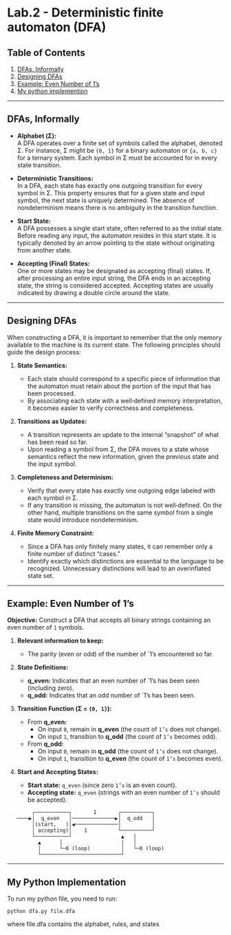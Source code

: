 # Lab.2 - Deterministic finite automaton (DFA)  
## Table of Contents

1. [DFAs, Informally](#dfas-informally)  
2. [Designing DFAs](#designing-dfas)  
3. [Example: Even Number of 1’s](#example-even-number-of-1s)  
4. [My python implemention](#My-python-implementation)  

---

## DFAs, Informally

- **Alphabet (Σ):**  
  A DFA operates over a finite set of symbols called the alphabet, denoted Σ. For instance, Σ might be `{0, 1}` for a binary automaton or `{a, b, c}` for a ternary system. Each symbol in Σ must be accounted for in every state transition.

- **Deterministic Transitions:**  
  In a DFA, each state has exactly one outgoing transition for every symbol in Σ. This property ensures that for a given state and input symbol, the next state is uniquely determined. The absence of nondeterminism means there is no ambiguity in the transition function.

- **Start State:**  
  A DFA possesses a single start state, often referred to as the initial state. Before reading any input, the automaton resides in this start state. It is typically denoted by an arrow pointing to the state without originating from another state.

- **Accepting (Final) States:**  
  One or more states may be designated as accepting (final) states. If, after processing an entire input string, the DFA ends in an accepting state, the string is considered accepted. Accepting states are usually indicated by drawing a double circle around the state.

---

## Designing DFAs

When constructing a DFA, it is important to remember that the only memory available to the machine is its current state. The following principles should guide the design process:

1. **State Semantics:**  
   - Each state should correspond to a specific piece of information that the automaton must retain about the portion of the input that has been processed.  
   - By associating each state with a well‐defined memory interpretation, it becomes easier to verify correctness and completeness.

2. **Transitions as Updates:**  
   - A transition represents an update to the internal “snapshot” of what has been read so far.  
   - Upon reading a symbol from Σ, the DFA moves to a state whose semantics reflect the new information, given the previous state and the input symbol.

3. **Completeness and Determinism:**  
   - Verify that every state has exactly one outgoing edge labeled with each symbol in Σ.  
   - If any transition is missing, the automaton is not well‐defined. On the other hand, multiple transitions on the same symbol from a single state would introduce nondeterminism.

4. **Finite Memory Constraint:**  
   - Since a DFA has only finitely many states, it can remember only a finite number of distinct “cases.”  
   - Identify exactly which distinctions are essential to the language to be recognized. Unnecessary distinctions will lead to an overinflated state set.

---

## Example: Even Number of 1’s

**Objective:** Construct a DFA that accepts all binary strings containing an even number of `1` symbols.

1. **Relevant information to keep:**  
   - The parity (even or odd) of the number of `1’s encountered so far.

2. **State Definitions:**  
   - **q_even:** Indicates that an even number of `1’s has been seen (including zero).  
   - **q_odd:** Indicates that an odd number of `1’s has been seen.  

3. **Transition Function (Σ = `{0, 1}`):**  
   - From **q_even:**  
     - On input `0`, remain in **q_even** (the count of `1’s` does not change).  
     - On input `1`, transition to **q_odd** (the count of `1’s` becomes odd).  
   - From **q_odd:**  
     - On input `0`, remain in **q_odd** (the count of `1’s` does not change).  
     - On input `1`, transition to **q_even** (the count of `1’s` becomes even).  

4. **Start and Accepting States:**  
   - **Start state:** `q_even` (since zero `1’s` is an even count).  
   - **Accepting state:** `q_even` (strings with an even number of `1’s` should be accepted).

```text
        ┌───────────┐       1       ┌──────────┐
   ────▶│  q_even   │──────────────▶│  q_odd   │
        │(start,   )│◀──────────────│          │
        │ accepting)│    1          └──────────┘
        └───────────┘                ▲   │
          ▲      │                   │   │
          │      └─0 (loop)          │   └─0 (loop)
          └──────────────────────────┘
```
---

## My Python Implementation
To run my python file, you need to run:  
```
python dfa.py file.dfa

```
where file.dfa contains the alphabet, rules, and states
